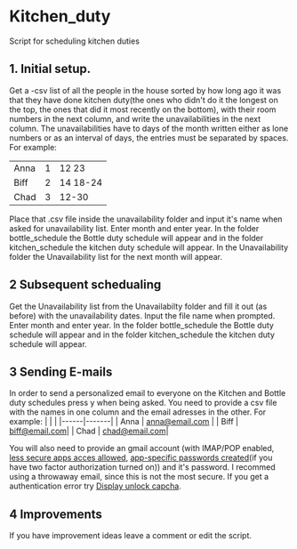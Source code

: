 # Kitchen_duty
Script for scheduling kitchen duties
## 1. Initial setup.
Get a -csv list of all the people in the house sorted by how long ago it was that they have done kitchen duty(the ones who didn't do it the longest on the top, the ones that did it most recently on the bottom), with their room numbers in the next column, and write the unavailabilities in the next column. The unavailabilities have to days of the month written either as lone numbers or as an interval of days, the entries must be separated by spaces. For example:

|      |   |        |
|------|---|-------|
| Anna |1| 12 23 |
| Biff  |2| 14 18-24|
| Chad |3| 12-30   |

Place that .csv file inside the unavailability folder and input it's name when asked for unavailability list. Enter month and enter year.
In the folder bottle_schedule the Bottle duty schedule will appear and in the folder kitchen_schedule the kitchen duty schedule will appear. In the Unavailability folder the Unavailability list for the next month will appear.
## 2 Subsequent schedualing
Get the Unavailability list from the Unavailabilty folder and fill it out (as before) with the unavailability dates. Input the file name when prompted. Enter month and enter year.
In the folder bottle_schedule the Bottle duty schedule will appear and in the folder kitchen_schedule the kitchen duty schedule will appear.
## 3 Sending E-mails
In order to send a personalized email to everyone on the Kitchen and Bottle duty schedules press y when being asked. You need to provide a csv file with the names in one column and the email adresses in the other. For example:
|      |        |
|------|-------|
| Anna | anna@email.com |
| Biff  | biff@email.com|
| Chad | chad@email.com|

You will also need to provide an gmail account (with IMAP/POP enabled, [less secure apps acces allowed](https://support.google.com/accounts/answer/6010255), [app-specific passwords created](https://support.google.com/accounts/answer/185833)(if you have two factor authorization turned on)) and it's password. I recommed using a throwaway email, since this is not the most secure. If you get a authentication error try [Display unlock capcha](https://accounts.google.com/DisplayUnlockCaptcha).
## 4 Improvements
If you have improvement ideas leave a comment or edit the script.
